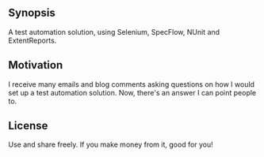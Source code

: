 ## Synopsis

A test automation solution, using Selenium, SpecFlow, NUnit and ExtentReports.

## Motivation

I receive many emails and blog comments asking questions on how I would set up a test automation solution. Now, there's an answer I can point people to.

## License

Use and share freely. If you make money from it, good for you!